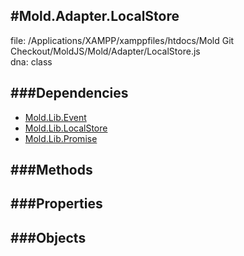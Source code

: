 
#Mold.Adapter.LocalStore
---------------------------------------

file: /Applications/XAMPP/xamppfiles/htdocs/Mold Git Checkout/MoldJS/Mold/Adapter/LocalStore.js  
dna: class


	




###Dependencies
--------------

* [Mold.Lib.Event](../../Mold/Lib/Event.md) 
* [Mold.Lib.LocalStore](../../Mold/Lib/LocalStore.md) 
* [Mold.Lib.Promise](../../Mold/Lib/Promise.md) 



   
###Methods
--------------

   
###Properties
-------------

   
###Objects
------------


		
